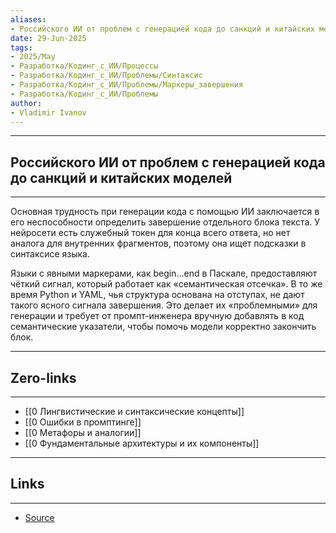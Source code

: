 ```yaml
---
aliases: 
- Российского ИИ от проблем с генерацией кода до санкций и китайских моделей 
date: 29-Jun-2025
tags:
- 2025/May
- Разработка/Кодинг_с_ИИ/Процессы
- Разработка/Кодинг_с_ИИ/Проблемы/Синтаксис
- Разработка/Кодинг_с_ИИ/Проблемы/Маркеры_завершения
- Разработка/Кодинг_с_ИИ/Проблемы
author:
- Vladimir Ivanov
---
```

-----
##  Российского ИИ от проблем с генерацией кода до санкций и китайских моделей 
-----
Основная трудность при генерации кода с помощью ИИ заключается в его неспособности определить завершение отдельного блока текста. У нейросети есть служебный токен для конца всего ответа, но нет аналога для внутренних фрагментов, поэтому она ищет подсказки в синтаксисе языка.

Языки с явными маркерами, как begin...end в Паскале, предоставляют чёткий сигнал, который работает как «семантическая отсечка». В то же время Python и YAML, чья структура основана на отступах, не дают такого ясного сигнала завершения. Это делает их «проблемными» для генерации и требует от промпт-инженера вручную добавлять в код семантические указатели, чтобы помочь модели корректно закончить блок.

---
## Zero-links
---
- [[0 Лингвистические и синтаксические концепты]]
- [[0 Ошибки в промптинге]]
- [[0 Метафоры и аналогии]]
- [[0 Фундаментальные архитектуры и их компоненты]]

---
## Links
---
- [Source](https://t.me/turboproject/1645)